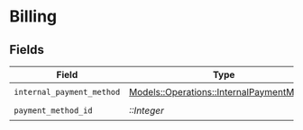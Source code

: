 # Billing


## Fields

| Field                                                                                         | Type                                                                                          | Required                                                                                      | Description                                                                                   |
| --------------------------------------------------------------------------------------------- | --------------------------------------------------------------------------------------------- | --------------------------------------------------------------------------------------------- | --------------------------------------------------------------------------------------------- |
| `internal_payment_method`                                                                     | [Models::Operations::InternalPaymentMethod](../../models/operations/internalpaymentmethod.md) | :heavy_check_mark:                                                                            | N/A                                                                                           |
| `payment_method_id`                                                                           | *::Integer*                                                                                   | :heavy_check_mark:                                                                            | N/A                                                                                           |